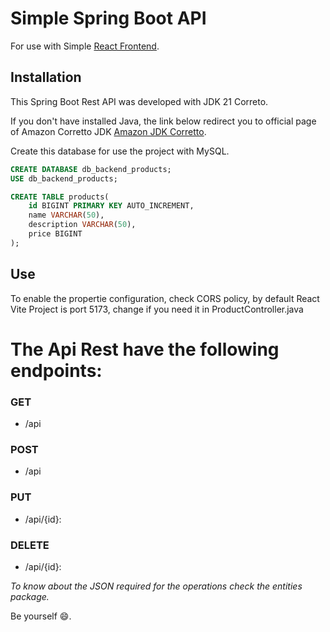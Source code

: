 # Simple Spring Boot API

For use with Simple [React Frontend](https://github.com/jassanchez/CRUD-React).

## Installation

This Spring Boot Rest API was developed with JDK 21 Correto.

If you don't have installed Java, the link below redirect you to official page of Amazon Corretto JDK
[Amazon JDK Corretto](https://aws.amazon.com/es/corretto).

Create this database for use the project with MySQL.

```SQL
CREATE DATABASE db_backend_products;
USE db_backend_products;

CREATE TABLE products(
	id BIGINT PRIMARY KEY AUTO_INCREMENT,
    name VARCHAR(50),
    description VARCHAR(50),
    price BIGINT
);
```

## Use

To enable the propertie configuration, check CORS policy, by default React Vite Project is port 5173, change if you need it in ProductController.java

# The Api Rest have the following endpoints:
  
### GET
- /api
 
### POST
- /api

### PUT
- /api/{id}: 

### DELETE
- /api/{id}:

*To know about the JSON required for the operations check the entities package.*

Be yourself 😄.